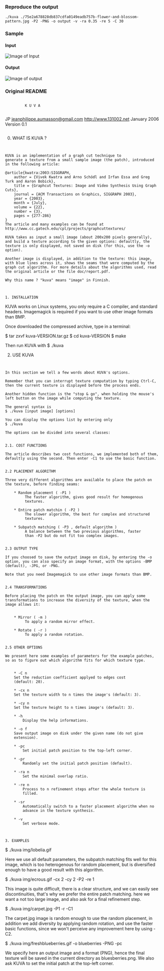 ### Reproduce the output

    ./kuva ./75e2a678828db837cdfa0149eadb757b-flower-and-blossom-pattern.jpg -P2 -PNG -o output -v -ra 0.35 -re 5 -C 30

### Sample

#### Input
![Image of Input](https://github.com/ljsabc/kuva/raw/master/75e2a678828db837cdfa0149eadb757b-flower-and-blossom-pattern.jpg)
    
#### Output
![Image of output](https://github.com/ljsabc/kuva/raw/master/output.png)

### Original README

~~~~~~~~~~~~~~~~~~~~~~~~~~~~~~~~~~~~
~~~~~~~~~~~~~~~~~~~~~~~~~~~~~~~~~~~~

             K U V A

~~~~~~~~~~~~~~~~~~~~~~~~~~~~~~~~~~~~
~~~~~~~~~~~~~~~~~~~~~~~~~~~~~~~~~~~~

JP <jeanphilippe.aumasson@gmail.com>
http://www.131002.net 
January 2006
Version 0.1

~~~~~~~~~~~~~~~~~~~~~~~~~~~~~~~~~~~~
~~~~~~~~~~~~~~~~~~~~~~~~~~~~~~~~~~~~


0. WHAT IS KUVA ?
~~~~~~~~~~~~~~~~~~~~~~~~~~~~~~~~~~~~


KUVA is an implementation of a graph cut technique to
generate a texture from a small sample image (the patch), introduced
in the following article:

@article{kwatra:2003:SIGGRAPH,
    author = {Vivek Kwatra and Arno Schödl and Irfan Essa and Greg Turk and Aaron Bobick},
    title = {Graphcut Textures: Image and Video Synthesis Using Graph Cuts},
    journal = {ACM Transactions on Graphics, SIGGRAPH 2003},
    year = {2003},
    month = {July},
    volume = {22},
    number = {3},
    pages = {277-286}
} 
The article and many examples can be found at
http://www.cc.gatech.edu/cpl/projects/graphcuttextures/

KUVA takes as input a small image (about 200x200 pixels generally),
and build a texture according to the given options: defaultly, the
texture is only displayed, not saved on disk (for this, use the -o option).

Another image is displayed, in addition to the texture: this image,
with blue lines across it, shows the seams that were computed by the
graph cut algorithm. For more details about the algorithms used, read
the original article or the file doc/report.pdf.

Why this name ? "kuva" means "image" in Finnish.



1. INSTALLATION
~~~~~~~~~~~~~~~~~~~~~~~~~~~~~~~~~~~~


KUVA works on Linux systems, you only require a C compiler, and
standard headers. Imagemagick is required if you want to use other
image formats than BMP.

Once downloaded the compressed archive, type in a terminal:

$ tar zxvf kuva-VERSION.tar.gz
$ cd kuva-VERSION
$ make

Then run KUVA with
$ ./kuva


2. USE KUVA
~~~~~~~~~~~~~~~~~~~~~~~~~~~~~~~~~~~~


In this section we tell a few words about KUVA's options.

Remember that you can interrupt texture computation by typing Ctrl-C,
then the current texture is displayed before the process ends.

Another hidden function is the "stop & go", when holding the mouse's
left button on the image while computing the texture.

The general syntax is
$ ./kuva [input image] [options]

You can display the options list by entering only
$ ./kuva

The options can be divided into several classes:


2.1. COST FUNCTIONS

The article describes two cost functions, we implemented both of them,
defaultly using the second. Then enter -C1 to use the basic function.


2.2 PLACEMENT ALGORITHM

Three very different algorithms are available to place the patch on
the texture, before finding seams:

    * Random placement ( -P1 )
	     The faster algorithm, gives good result for homogenous
	     textures.

    * Entire patch matchin ( -P2 )
	     The slower algorithm, the best for complex and structured
	     textures.  

    * Subpatch matching ( -P3 , default algorithm )
	     A balance between the two previous algorithms, faster
	     than -P2 but do not fit too complex images.


2.3 OUTPUT TYPE

If you choosed to save the output image on disk, by entering the -o
option, you can also specify an image format, with the options -BMP
(default), -JPG, or -PNG.

Note that you need Imagemagick to use other image formats than BMP.


2.4 TRANSFORMATIONS

Before placing the patch on the output image, you can apply some
transformations to increase the diversity of the texture, when the
image allows it:

      
    * Mirror ( -m )
	     To apply a random mirror effect.

    * Rotate ( -r )
	     To apply a random rotation.


2.5 OTHER OPTIONS

We present here some examples of parameters for the example patches,
so as to figure out which algorithm fits for which texture type.


    * -C n
	Set the reduction coefficient applyed to edges cost
	(default: 20).

    * -cx n
	Set the texture width to n times the image's (default: 3).

    * -cy n
	Set the texture height to n times image's (default: 3).

    * -h 
        Display the help informations.

    * -o f
	Save output image on disk under the given name (do not give
	extension).

    * -pc
        Set initial patch position to the top-left corner.

    * -pr
        Randomly set the initial patch position (default).

    * -ra n
        Set the minimal overlap ratio.

    * -re n
        Process to n refinement steps after the whole texture is
        filled. 

    * -sr
        Automatically switch to a faster placement algorithm when no
        advance in the texture synthesis.

    * -v
        Set verbose mode.



3. EXAMPLES
~~~~~~~~~~~~~~~~~~~~~~~~~~~~~~~~~~~~


$ ./kuva img/lobelia.gif

Here we use all default parameters, the subpatch matching fits well
for this image, which is too heterogenous for random placement, but is
diversified enough to have a good result with this algorithm.


$ ./kuva img/ecrous.gif -cx 2 -cy 2 -P2 -re 1

This image is quite difficult, there is a clear structure, and we can
easily see discontinuities, that's why we prefer the entire patch
matching. here we want a not too large image, and also ask for a final
refinement step.


$ ./kuva img/carpet.jpg -P1 -r -C1

The carpet.jpg image is random enough to use the random placement, in
addition we add diversity by applying random rotation, and use the
faster basic functions, since we won't perceive any improvement here
by using -C2.


$ ./kuva img/freshblueberries.gif -o blueberries -PNG -pc

We specify here an output image and a format (PNG), hence the final
texture will be saved in the current directory as bluesberries.png. We
also ask KUVA to set the initial patch at the top-left corner.

